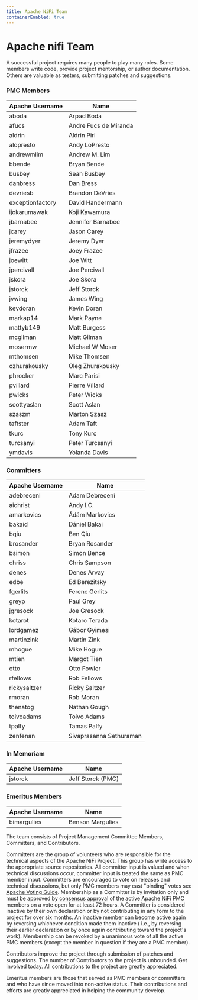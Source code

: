 ```yaml
---
title: Apache NiFi Team
containerEnabled: true
---
```


# Apache <span class="ni">ni</span><span class="fi">fi</span> Team

A successful project requires many people to play many roles. Some members write code, provide project mentorship,
or author documentation. Others are valuable as testers, submitting patches and suggestions.

### PMC Members

| Apache Username | Name |
| --------------- | ---- |
| aboda | Arpad Boda |
| afucs | Andre Fucs de Miranda |
| aldrin | Aldrin Piri |
| alopresto | Andy LoPresto |
| andrewmlim | Andrew M. Lim |
| bbende | Bryan Bende |
| busbey | Sean Busbey |
| danbress | Dan Bress |
| devriesb | Brandon DeVries |
| exceptionfactory | David Handermann |
| ijokarumawak | Koji Kawamura |
| jbarnabee | Jennifer Barnabee |
| jcarey | Jason Carey |
| jeremydyer | Jeremy Dyer |
| jfrazee | Joey Frazee |
| joewitt | Joe Witt |
| jpercivall | Joe Percivall |
| jskora | Joe Skora |
| jstorck | Jeff Storck |
| jvwing | James Wing |
| kevdoran | Kevin Doran |
| markap14 | Mark Payne |
| mattyb149 | Matt Burgess |
| mcgilman | Matt Gilman |
| mosermw | Michael W Moser |
| mthomsen | Mike Thomsen |
| ozhurakousky | Oleg Zhurakousky |
| phrocker | Marc Parisi |
| pvillard | Pierre Villard |
| pwicks | Peter Wicks |
| scottyaslan | Scott Aslan |
| szaszm | Marton Szasz |
| taftster | Adam Taft |
| tkurc | Tony Kurc |
| turcsanyi | Peter Turcsanyi |
| ymdavis | Yolanda Davis |

### Committers

| Apache Username | Name |
| --------------- | ---- |
| adebreceni | Adam Debreceni |
| aichrist | Andy I.C. |
| amarkovics | Ádám Markovics |
| bakaid | Dániel Bakai |
| bqiu | Ben Qiu |
| brosander | Bryan Rosander |
| bsimon | Simon Bence |
| chriss | Chris Sampson |
| denes | Denes Arvay |
| edbe | Ed Berezitsky |
| fgerlits | Ferenc Gerlits |
| greyp | Paul Grey |
| jgresock | Joe Gresock |
| kotarot | Kotaro Terada |
| lordgamez | Gábor Gyimesi |
| martinzink | Martin Zink |
| mhogue | Mike Hogue |
| mtien | Margot Tien |
| otto | Otto Fowler |
| rfellows | Rob Fellows |
| rickysaltzer | Ricky Saltzer |
| rmoran | Rob Moran |
| thenatog | Nathan Gough |
| toivoadams | Toivo Adams |
| tpalfy | Tamas Palfy |
| zenfenan | Sivaprasanna Sethuraman |

### In Memoriam

| Apache Username | Name |
| --------------- | ---- |
| jstorck | Jeff Storck (PMC) |

### Emeritus Members

| Apache Username | Name |
| --------------- | ---- |
| bimargulies | Benson Margulies |

The team consists of Project Management Committee Members, Committers, and Contributors.

Committers are the group of volunteers who are responsible for the technical aspects of the Apache NiFi Project.
This group has write access to the appropriate source repositories. All committer input is valued and when technical
discussions occur, committer input is treated the same as PMC member input. Committers are encouraged to vote on
releases and technical discussions, but only PMC members may cast "binding" votes
see [Apache Voting Guide](https://www.apache.org/foundation/voting.html#binding-votes).
Membership as a Committer is by invitation only and must be approved by
[consensus approval](https://www.apache.org/foundation/glossary.html#ConsensusApproval) of the active Apache
NiFi PMC members on a vote open for at least 72 hours. A Committer is considered inactive by their own declaration or by
not contributing in any form to the project for over six months. An inactive member can become active again by reversing
whichever condition made them inactive ( i.e., by reversing their earlier declaration or by once again contributing
toward the project's work). Membership can be revoked by a unanimous vote of all the active PMC members (except the
member in question if they are a PMC member).

Contributors improve the project through submission of patches and suggestions. The number of Contributors to the
project is unbounded. Get involved today. All contributions to the project are greatly appreciated.

Emeritus members are those that served as PMC members or committers and who have since moved into non-active status.
Their contributions and efforts are greatly appreciated in helping the community develop.
